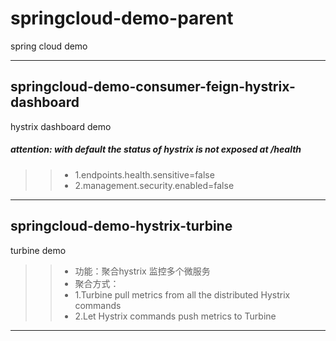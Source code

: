 # springcloud-demo-parent
spring cloud demo

*****
## springcloud-demo-consumer-feign-hystrix-dashboard
hystrix dashboard demo
##### attention: with default the status of hystrix is not exposed at /health 
>> * 1.endpoints.health.sensitive=false
>> * 2.management.security.enabled=false

*****
## springcloud-demo-hystrix-turbine
turbine demo
>> * 功能：聚合hystrix 监控多个微服务
>> * 聚合方式：
>> * 1.Turbine pull metrics from all the distributed Hystrix commands
>> * 2.Let Hystrix commands push metrics to Turbine 
*****